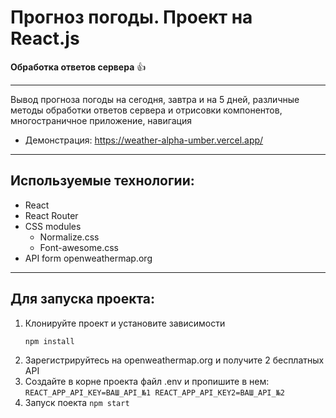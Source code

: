 # Прогноз погоды. Проект на React.js
**Обработка ответов сервера** 👍
___
Вывод прогноза погоды на сегодня, завтра и на 5 дней, различные методы обработки ответов сервера и отрисовки компонентов, многостраничное приложение, навигация
+ Демонстрация: https://weather-alpha-umber.vercel.app/
___
## Используемые технологии:
+ React
+ React Router
+ CSS modules
    + Normalize.css
    + Font-awesome.css
+ API form openweathermap.org
___
## Для запуска проекта:
1. Клонируйте проект и установите зависимости
   ```npm
   npm install
   ```
3. Зарегистрируйтесь на openweathermap.org и получите 2 бесплатных API
4. Создайте в корне проекта файл .env и пропишите в нем:
   `REACT_APP_API_KEY=ВАШ_API_№1
   REACT_APP_API_KEY2=ВАШ_API_№2`
5. Запуск поекта
   `npm start`
